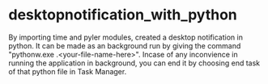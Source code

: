 # desktopnotification_with_python

By importing time and pyler modules, created a desktop notification in python.
It can be made as an background run by giving the command "pythonw.exe .\<your-file-name-here>".
Incase of any inconvience in running the application in background, you can end it by choosing end task of that python file in Task Manager.
